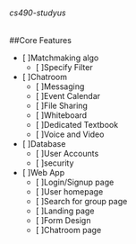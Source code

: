 ###### cs490-studyus
##Core Features
- [ ]Matchmaking algo
  - [ ]Specify Filter
- [ ]Chatroom
  - [ ]Messaging
  - [ ]Event Calendar
  - [ ]File Sharing
  - [ ]Whiteboard
  - [ ]Dedicated Textbook
  - [ ]Voice and Video
- [ ]Database
  - [ ]User Accounts
  - [ ]security
- [ ]Web App
  - [ ]Login/Signup page
  - [ ]User homepage
  - [ ]Search for group page
  - [ ]Landing page
  - [ ]Form Design
  - [ ]Chatroom page

